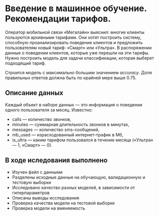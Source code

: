 # Введение в машинное обучение. Рекомендации тарифов.
Оператор мобильной связи «Мегалайн» выяснил: многие клиенты пользуются архивными тарифами. Они хотят построить систему, способную проанализировать поведение клиентов и предложить пользователям новый тариф: «Смарт» или «Ультра».
В распоряжении данные о поведении клиентов, которые уже перешли на эти тарифы. Нужно построить модель для задачи классификации, которая выберет подходящий тариф.

Строится модель с максимально большим значением *accuracy*. Доля правильных ответов должна быть по крайней мере выше 0.75.

## Описание данных
Каждый объект в наборе данных — это информация о поведении одного пользователя за месяц. Известно:
 - сalls — количество звонков,
 - minutes — суммарная длительность звонков в минутах,
 - messages — количество sms-сообщений,
 - mb_used — израсходованный интернет-трафик в Мб,
 - is_ultra — каким тарифом пользовался в течение месяца («Ультра» — 1, «Смарт» — 0).

## В ходе иследования выполнено

 - Изучен файл с данными
 - Разделены исходные данные на обучающую, валидационную и тестовую выборки
 - Исследовано качество разных моделей, в зависимости от гиперпараметров
 - Описаны выводы исследования
 - Проверка качества модели на тестовой выборке
 - Проверка модели на вменяемость
